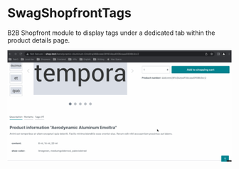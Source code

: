 # SwagShopfrontTags
B2B Shopfront module to display tags under a dedicated tab within the product details page.

![Tags tab](/shopfront-tags.gif)
